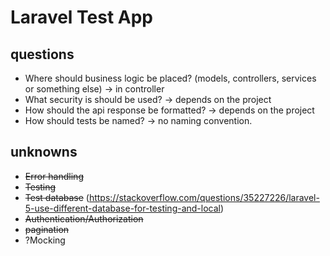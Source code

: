 # Laravel Test App

## questions

- Where should business logic be placed? (models, controllers, services or something else) -> in controller
- What security is should be used? -> depends on the project
- How should the api response be formatted? -> depends on the project
- How should tests be named? -> no naming convention. 

## unknowns

- ~~Error handling~~
- ~~Testing~~
- ~~Test database~~ (https://stackoverflow.com/questions/35227226/laravel-5-use-different-database-for-testing-and-local)
- ~~Authentication/Authorization~~
- ~~pagination~~
- ?Mocking
